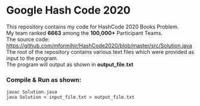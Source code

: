 # Google Hash Code 2020
This repository contains my code for HashCode 2020 Books Problem.  
My team ranked **6663** among the **100,000+** Participant Teams.  
The source code: https://github.com/mformihir/HashCode2020/blob/master/src/Solution.java  
The root of the repository contains various text files which were provided as input to the program.  
The program will output as shown in **output_file.txt**  

### Compile & Run as shown:

```
javac Solution.java 
java Solution < input_file.txt > output_file.txt
```
